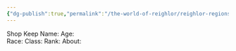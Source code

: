```yaml
---
{"dg-publish":true,"permalink":"/the-world-of-reighlor/reighlor-regions/kingdom-of-leloria/joleria/joleria-market/the-dancing-compass-adventurer-s-shop/"}
---
```


Shop Keep
Name: 
Age:  
Race: 
Class: 
Rank: 
About: 